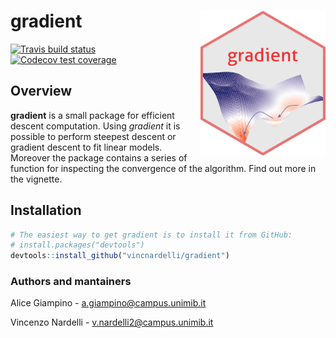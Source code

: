 <!-- README.md is generated from README.Rmd. Please edit that file -->

# gradient <img src="dev/img/hexlogo.png" align="right" width="200" />

<!-- badges: start -->
[![Travis build status](https://travis-ci.com/vincnardelli/gradient.svg?branch=master)](https://travis-ci.com/vincnardelli/gradient)
[![Codecov test coverage](https://codecov.io/gh/vincnardelli/gradient/branch/master/graph/badge.svg)](https://codecov.io/gh/vincnardelli/gradient?branch=master)
<!-- badges: end -->

## Overview

**gradient** is a small package for efficient descent computation. Using _gradient_ it is possible to perform steepest descent or gradient descent to fit linear models. Moreover the package contains a series of function for inspecting the convergence of the algorithm. Find out more in the vignette.

## Installation

``` r
# The easiest way to get gradient is to install it from GitHub:
# install.packages("devtools")
devtools::install_github("vincnardelli/gradient")
```


### Authors and mantainers
Alice Giampino - a.giampino@campus.unimib.it

Vincenzo Nardelli - v.nardelli2@campus.unimib.it
